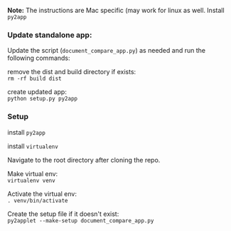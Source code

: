 **Note:** The instructions are Mac specific (may work for linux as well. Install `py2app`

### Update standalone app:
Update the script (`document_compare_app.py`) as needed and run the following commands:

remove the dist and build directory if exists:  
`rm -rf build dist`

create updated app:  
`python setup.py py2app`


### Setup

install `py2app`

install `virtualenv`


Navigate to the root directory after cloning the repo.


Make virtual env:  
`virtualenv venv`


Activate the virtual env:  
`. venv/bin/activate`


Create the setup file if it doesn't exist:  
`py2applet --make-setup document_compare_app.py`
